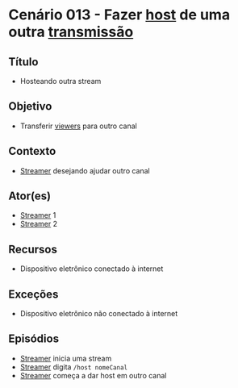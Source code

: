 # Cenário 013 - Fazer [host](Raid) de uma outra [transmissão](Stream)

## Título
* Hosteando outra stream
	
## Objetivo
* Transferir [viewers](https://github.com/gabrielziegler3/Requisitos-2018-1/wiki/Viewer) para outro canal

## Contexto
* [Streamer](https://github.com/gabrielziegler3/Requisitos-2018-1/wiki/L%C3%A9xico-Streamer)
 desejando ajudar outro canal

## Ator(es)
* [Streamer](https://github.com/gabrielziegler3/Requisitos-2018-1/wiki/L%C3%A9xico-Streamer)
 1
* [Streamer](https://github.com/gabrielziegler3/Requisitos-2018-1/wiki/L%C3%A9xico-Streamer)
 2

## Recursos
* Dispositivo eletrônico conectado à internet

## Exceções
* Dispositivo eletrônico não conectado à internet

## Episódios
* [Streamer](https://github.com/gabrielziegler3/Requisitos-2018-1/wiki/L%C3%A9xico-Streamer)
 inicia uma stream
* [Streamer](https://github.com/gabrielziegler3/Requisitos-2018-1/wiki/L%C3%A9xico-Streamer)
 digita ```/host nomeCanal```
* [Streamer](https://github.com/gabrielziegler3/Requisitos-2018-1/wiki/L%C3%A9xico-Streamer)
 começa a dar host em outro canal

